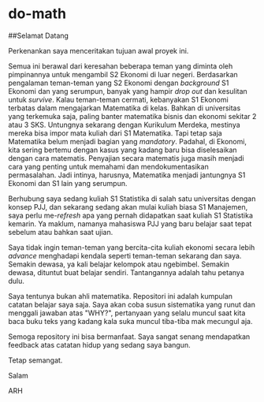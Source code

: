 # do-math
##Selamat Datang

Perkenankan saya menceritakan tujuan awal proyek ini.

Semua ini berawal dari keresahan beberapa teman yang diminta oleh pimpinannya untuk mengambil S2 Ekonomi di luar negeri. Berdasarkan pengalaman teman-teman yang S2 Ekonomi dengan _background_ S1 Ekonomi dan yang serumpun, banyak yang hampir _drop out_ dan kesulitan untuk _survive_. Kalau teman-teman cermati, kebanyakan S1 Ekonomi terbatas dalam mengajarkan Matematika di kelas. Bahkan di universitas yang terkemuka saja, paling banter matematika bisnis dan ekonomi sekitar 2 atau 3 SKS. Untungnya sekarang dengan Kurikulum Merdeka, mestinya mereka bisa impor mata kuliah dari S1 Matematika. Tapi tetap saja Matematika belum menjadi bagian yang _mandatory_. Padahal, di Ekonomi, kita sering bertemu dengan kasus yang kadang baru bisa diselesaikan dengan cara matematis. Penyajian secara matematis juga masih menjadi cara yang penting untuk memahami dan mendokumentasikan permasalahan. Jadi intinya, harusnya, Matematika menjadi jantungnya S1 Ekonomi dan S1 lain yang serumpun.

Berhubung saya sedang kuliah S1 Statistika di salah satu universitas dengan konsep PJJ, dan sekarang sedang akan mulai kuliah biasa S1 Manajemen, saya perlu me-_refresh_ apa yang pernah didapatkan saat kuliah S1 Statistika kemarin. Ya maklum, namanya mahasiswa PJJ yang baru belajar saat tepat sebelum atau bahkan saat ujian.

Saya tidak ingin teman-teman yang bercita-cita kuliah ekonomi secara lebih _advance_ menghadapi kendala seperti teman-teman sekarang dan saya. Semakin dewasa, ya kali belajar kelompok atau ngebimbel. Semakin dewasa, dituntut buat belajar sendiri. Tantangannya adalah tahu petanya dulu.

Saya tentunya bukan ahli matematika. Repositori ini adalah kumpulan catatan belajar saya saja. Saya akan coba susun sistematika yang runut dan menggali jawaban atas "WHY?", pertanyaan yang selalu muncul saat kita baca buku teks yang kadang kala suka muncul tiba-tiba mak mecungul aja.

Semoga repository ini bisa bermanfaat. Saya sangat senang mendapatkan feedback atas catatan hidup yang sedang saya bangun.

Tetap semangat.


Salam


ARH
